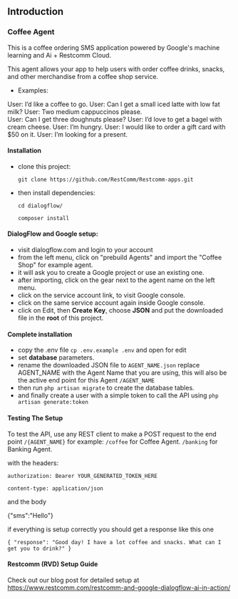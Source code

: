 ## Introduction

### Coffee Agent
This is a coffee ordering SMS application powered by Google's machine learning and Ai + Restcomm Cloud.

This agent allows your app to help users with order coffee drinks, snacks, and other merchandise from a coffee shop service. 

* Examples: 

User: I’d like a coffee to go. 
User: Can I get a small iced latte with low fat milk? 
User: Two medium cappuccinos please.  
User: Can I get three doughnuts please? 
User: I’d love to get a bagel with cream cheese. 
User: I’m hungry. 
User: I would like to order a gift card with $50 on it. 
User: I’m looking for a present.


#### Installation
* clone this project:

    ``git clone https://github.com/RestComm/Restcomm-apps.git``

* then install dependencies:

    ``cd dialogflow/``
    
    ``composer install``
#### DialogFlow and Google setup:
* visit dialogflow.com and login to your account
* from the left menu, click on "prebuild Agents" and import the "Coffee Shop" for example agent.
* it will ask you to create a Google project or use an existing one.
* after importing, click on the gear next to the agent name on the left menu.
* click on the service account link, to visit Google console.
* click on the same service account again inside Google console.
* click on Edit, then **Create Key**, choose **JSON** and put the downloaded file in the **root** of this project.

#### Complete installation
* copy the .env file `cp .env.example .env` and open for edit
* set **database** parameters.
* rename the downloaded JSON file to `AGENT_NAME.json` replace AGENT_NAME with the Agent Name that you are using, this will also be the active end point for this Agent `/AGENT_NAME`
* then run `php artisan migrate` to create the database tables.
* and finally create a user with a simple token to call the API using
`php artisan generate:token`

 #### Testing The Setup
 To test the API, use any REST client to make a POST request to the end point `/{AGENT_NAME}`
  for example:
 `/coffee` for Coffee Agent.
 `/banking` for Banking Agent.
 
 with the headers:
 
 `authorization: Bearer YOUR_GENERATED_TOKEN_HERE`
 
 `content-type: application/json`
 
 and  the body
 
 {"sms":"Hello"}
 
if everything is setup correctly you should get a response like this one


``{
  "response": "Good day! I have a lot coffee and snacks. What can I get you to drink?"
  }``
  
 #### Restcomm (RVD) Setup Guide 
  
Check out our blog post for detailed setup at https://www.restcomm.com/restcomm-and-google-dialogflow-ai-in-action/
